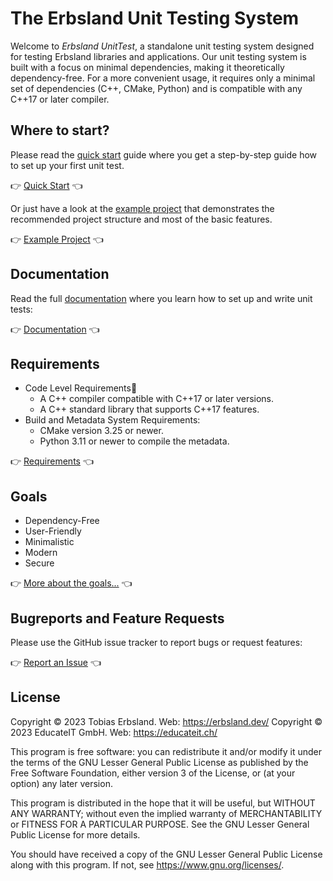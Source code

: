 # The Erbsland Unit Testing System

Welcome to *Erbsland UnitTest*, a standalone unit testing system designed for testing Erbsland libraries and applications. Our unit testing system is built with a focus on minimal dependencies, making it theoretically dependency-free. For a more convenient usage, it requires only a minimal set of dependencies (C++, CMake, Python) and is compatible with any C++17 or later compiler.

## Where to start?

Please read the [quick start](https://erbsland-dev.github.io/erbsland-unittest/chapters/quick-start.html) guide where you get a step-by-step guide how to set up your first unit test.

👉 [Quick Start](https://erbsland-dev.github.io/erbsland-unittest/chapters/quick-start.html) 👈

Or just have a look at the [example project](https://github.com/erbsland-dev/erbsland-unittest-example) that demonstrates the recommended project structure and most of the basic features.

👉 [Example Project](https://github.com/erbsland-dev/erbsland-unittest-example) 👈

## Documentation

Read the full [documentation](https://erbsland-dev.github.io/erbsland-unittest/) where you learn how to set up and write unit tests: 

👉 [Documentation](https://erbsland-dev.github.io/erbsland-unittest/) 👈

## Requirements

- Code Level Requirements
  - A C++ compiler compatible with C++17 or later versions.
  - A C++ standard library that supports C++17 features.
- Build and Metadata System Requirements:
  - CMake version 3.25 or newer.
  - Python 3.11 or newer to compile the metadata.

👉 [Requirements](https://erbsland-dev.github.io/erbsland-unittest/chapters/preface.html#requirements) 👈

## Goals

- Dependency-Free
- User-Friendly
- Minimalistic
- Modern
- Secure

👉 [More about the goals...](https://erbsland-dev.github.io/erbsland-unittest/chapters/goals.html) 👈

## Bugreports and Feature Requests

Please use the GitHub issue tracker to report bugs or request features:

👉 [Report an Issue](https://github.com/erbsland-dev/erbsland-unittest/issues) 👈

## License

Copyright © 2023 Tobias Erbsland. Web: https://erbsland.dev/
Copyright © 2023 EducateIT GmbH. Web: https://educateit.ch/

This program is free software: you can redistribute it and/or modify it under the terms of the
GNU Lesser General Public License as published by the Free Software Foundation, either
version 3 of the License, or (at your option) any later version.

This program is distributed in the hope that it will be useful, but WITHOUT ANY WARRANTY;
without even the implied warranty of MERCHANTABILITY or FITNESS FOR A PARTICULAR PURPOSE.
See the GNU Lesser General Public License for more details.

You should have received a copy of the GNU Lesser General Public License along with this program.
If not, see <https://www.gnu.org/licenses/>.

